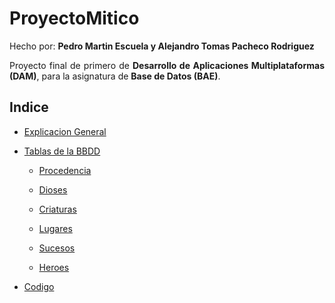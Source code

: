 # ProyectoMitico

Hecho por: __Pedro Martin Escuela y Alejandro Tomas Pacheco Rodriguez__

<div style="text-align: justify">

Proyecto final de primero de __Desarrollo de Aplicaciones Multiplataformas (DAM)__, para la asignatura de __Base de Datos (BAE)__.

## Indice

- [Explicacion General](explanation)

- [Tablas de la BBDD](tablas)

    - [Procedencia]()

    - [Dioses]()

    - [Criaturas]()

    - [Lugares]()

    - [Sucesos]()

    - [Heroes]()

- [Codigo]()

</div>